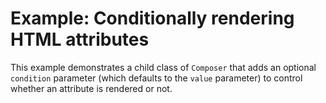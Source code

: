 # Example: Conditionally rendering HTML attributes

This example demonstrates a child class of `Composer` that adds
an optional `condition` parameter (which defaults to the `value` parameter)
to control whether an attribute is rendered or not.
